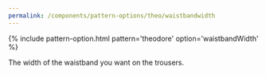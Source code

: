```yaml
---
permalink: /components/pattern-options/theo/waistbandwidth
---
```

{% include pattern-option.html pattern='theodore' option='waistbandWidth' %}

The width of the waistband you want on the trousers.
